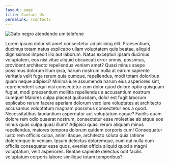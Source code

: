 ```yaml
---
layout: page
title: Contact Us
permalink: /contact/
---
```

![Gato negro atendendo um telefone](http://wdy.h-cdn.co/assets/cm/15/08/54ea956d1dff3_-_10-cat-with-phone-2.jpg)
<p>Lorem ipsum dolor sit amet consectetur adipisicing elit. Praesentium, ducimus totam natus explicabo ullam voluptatem quis beatae, aliquid dignissimos impedit illo aut laborum. Natus excepturi ipsam ducimus voluptatem, eos nisi vitae aliquid obcaecati error omnis, possimus, provident architecto repellendus veniam amet? Quasi minus saepe possimus dolorum illum ipsa, harum nostrum nulla at earum sapiente veritatis velit fuga rerum quia cumque, repellendus, modi totam doloribus quam neque adipisci? Minima iure assumenda harum eius asperiores sint, reprehenderit sequi nisi consectetur cum dolor quod dolore optio quisquam fugiat, modi praesentium mollitia repellendus a accusantium nostrum cumque! Maiores culpa placeat quibusdam, dolor est fugit laborum explicabo rerum facere aperiam dolorum vero iure voluptates at architecto accusamus voluptatum magnam possimus consectetur eos a quod. Necessitatibus laudantium aspernatur aut voluptatum eaque? Facilis quam dolore rem odio quaerat nostrum, consectetur esse molestiae ab atque eos minus quas culpa quasi illum? Adipisci quasi rerum aliquam minus repellendus, maiores tempora dolorum quidem corporis cum! Consequatur iusto rem officiis culpa, animi itaque, architecto soluta quia ratione doloremque in veniam. Ipsum delectus doloremque, cum qui nulla eum officiis consequatur esse quos, eveniet officia aliquid quod a magni voluptatum, velit asperiores. Beatae sapiente delectus odit facilis voluptatum corporis labore similique totam temporibus?</p> 